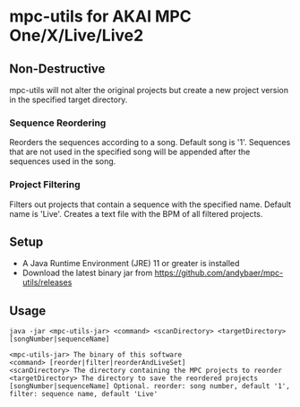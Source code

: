 # mpc-utils for AKAI MPC One/X/Live/Live2

## Non-Destructive

mpc-utils will not alter the original projects but create a new project version in the specified target directory.

### Sequence Reordering

Reorders the sequences according to a song. Default song is '1'. Sequences that are not used in the specified song will
be appended after the sequences used in the song.

### Project Filtering

Filters out projects that contain a sequence with the specified name. Default name is 'Live'. Creates a text file with
the BPM of all filtered projects.

## Setup

- A Java Runtime Environment (JRE) 11 or greater is installed
- Download the latest binary jar from https://github.com/andybaer/mpc-utils/releases

## Usage

    java -jar <mpc-utils-jar> <command> <scanDirectory> <targetDirectory> [songNumber|sequenceName]

    <mpc-utils-jar> The binary of this software
    <command> [reorder|filter|reorderAndLiveSet]
    <scanDirectory> The directory containing the MPC projects to reorder
    <targetDirectory> The directory to save the reordered projects
    [songNumber|sequenceName] Optional. reorder: song number, default '1', filter: sequence name, default 'Live'